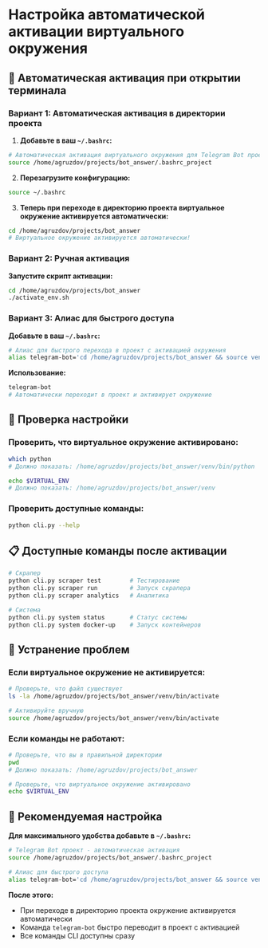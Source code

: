 # Настройка автоматической активации виртуального окружения

## 🚀 Автоматическая активация при открытии терминала

### Вариант 1: Автоматическая активация в директории проекта

1. **Добавьте в ваш `~/.bashrc`:**
```bash
# Автоматическая активация виртуального окружения для Telegram Bot проекта
source /home/agruzdov/projects/bot_answer/.bashrc_project
```

2. **Перезагрузите конфигурацию:**
```bash
source ~/.bashrc
```

3. **Теперь при переходе в директорию проекта виртуальное окружение активируется автоматически:**
```bash
cd /home/agruzdov/projects/bot_answer
# Виртуальное окружение активируется автоматически!
```

### Вариант 2: Ручная активация

**Запустите скрипт активации:**
```bash
cd /home/agruzdov/projects/bot_answer
./activate_env.sh
```

### Вариант 3: Алиас для быстрого доступа

**Добавьте в ваш `~/.bashrc`:**
```bash
# Алиас для быстрого перехода в проект с активацией окружения
alias telegram-bot='cd /home/agruzdov/projects/bot_answer && source venv/bin/activate && echo "🚀 Telegram Bot проект готов к работе!"'
```

**Использование:**
```bash
telegram-bot
# Автоматически переходит в проект и активирует окружение
```

## 🔧 Проверка настройки

### Проверить, что виртуальное окружение активировано:
```bash
which python
# Должно показать: /home/agruzdov/projects/bot_answer/venv/bin/python

echo $VIRTUAL_ENV
# Должно показать: /home/agruzdov/projects/bot_answer/venv
```

### Проверить доступные команды:
```bash
python cli.py --help
```

## 📋 Доступные команды после активации

```bash
# Скрапер
python cli.py scraper test        # Тестирование
python cli.py scraper run         # Запуск скрапера
python cli.py scraper analytics   # Аналитика

# Система
python cli.py system status       # Статус системы
python cli.py system docker-up    # Запуск контейнеров
```

## 🐛 Устранение проблем

### Если виртуальное окружение не активируется:
```bash
# Проверьте, что файл существует
ls -la /home/agruzdov/projects/bot_answer/venv/bin/activate

# Активируйте вручную
source /home/agruzdov/projects/bot_answer/venv/bin/activate
```

### Если команды не работают:
```bash
# Проверьте, что вы в правильной директории
pwd
# Должно показать: /home/agruzdov/projects/bot_answer

# Проверьте, что виртуальное окружение активировано
echo $VIRTUAL_ENV
```

## 🎯 Рекомендуемая настройка

**Для максимального удобства добавьте в `~/.bashrc`:**
```bash
# Telegram Bot проект - автоматическая активация
source /home/agruzdov/projects/bot_answer/.bashrc_project

# Алиас для быстрого доступа
alias telegram-bot='cd /home/agruzdov/projects/bot_answer && source venv/bin/activate && echo "🚀 Telegram Bot проект готов к работе!"'
```

**После этого:**
- При переходе в директорию проекта окружение активируется автоматически
- Команда `telegram-bot` быстро переводит в проект с активацией
- Все команды CLI доступны сразу
